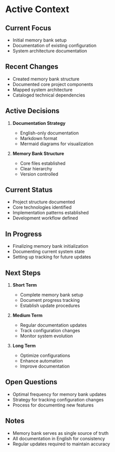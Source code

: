 # Active Context

## Current Focus
- Initial memory bank setup
- Documentation of existing configuration
- System architecture documentation

## Recent Changes
- Created memory bank structure
- Documented core project components
- Mapped system architecture
- Cataloged technical dependencies

## Active Decisions
1. **Documentation Strategy**
   - English-only documentation
   - Markdown format
   - Mermaid diagrams for visualization

2. **Memory Bank Structure**
   - Core files established
   - Clear hierarchy
   - Version controlled

## Current Status
- Project structure documented
- Core technologies identified
- Implementation patterns established
- Development workflow defined

## In Progress
- Finalizing memory bank initialization
- Documenting current system state
- Setting up tracking for future updates

## Next Steps
1. **Short Term**
   - Complete memory bank setup
   - Document progress tracking
   - Establish update procedures

2. **Medium Term**
   - Regular documentation updates
   - Track configuration changes
   - Monitor system evolution

3. **Long Term**
   - Optimize configurations
   - Enhance automation
   - Improve documentation

## Open Questions
- Optimal frequency for memory bank updates
- Strategy for tracking configuration changes
- Process for documenting new features

## Notes
- Memory bank serves as single source of truth
- All documentation in English for consistency
- Regular updates required to maintain accuracy
